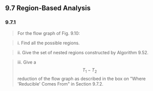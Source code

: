 ## 9.7 Region-Based Analysis

### 9.7.1

> For the flow graph of Fig. 9.10:

> i. Find all the possible regions.

> ii. Give the set of nested regions constructed by Algorithm 9.52.

> iii. Give a $$T_1-T_2$$ reduction of the flow graph as described in the box on "Where 'Reducible' Comes From" in Section 9.7.2.
